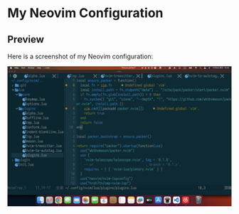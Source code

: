 # My Neovim Configuration

## Preview

Here is a screenshot of my Neovim configuration:

![Neovim Configuration Screenshot](./images/2024-10-06_16-52-55.png)

